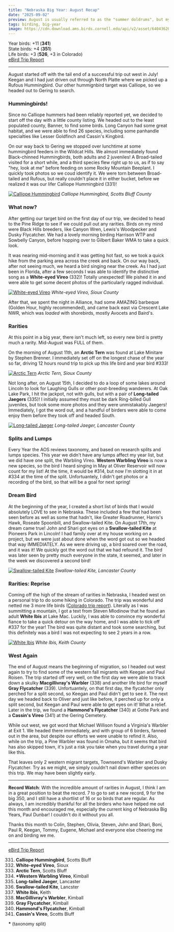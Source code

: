 ```yaml
---
title: "Nebraska Big Year: August Recap"
date: "2025-09-02"
preview: August is usually referred to as the "summer doldrums", but my August was full of incredible rarities!
tags: birding, big-year
image: https://cdn.download.ams.birds.cornell.edu/api/v2/asset/640436208/640
---
```


Year birds: +11 (**341**)\
State birds: +4 (**351**)\
Life birds: +3 (**526**, +3 in Colorado)\
[eBird Trip Report](https://ebird.org/tripreport/399564)

---

August started off with the tail end of a successful trip out west in July! Keegan and I had just driven out through North Platte where we picked up a Rufous Hummingbird. Our other hummignbird target was Calliope, so we headed out to Gering to search.

### Hummingbirds!

Since no Calliope hummers had been reliably reported yet, we decided to start off the day with a little county listing. We headed out to the least populated county, Banner, to find some birds. Long Canyon had some great habitat, and we were able to find 26 species, including some panhandle specialties like Lesser Goldfinch and Cassin's Kingbird.

On our way back to Gering we stopped over lunchtime at some hummingbird feeders in the Wildcat Hills. We almost immediately found Black-chinned Hummingbirds, both adults and 2 juveniles! A Broad-tailed visited for a short while, and a third species flew right up to us, as if to say "hey, look at me" before feeding on some Rocky Mountain Beeplant. I quickly took photos so we coud identify it. We were torn between Broad-tailed and Rufous, but really couldn't place it in either bucket, before we realized it was our lifer Calliope Hummingbird (331)!

[![Calliope Hummingbird](https://cdn.download.ams.birds.cornell.edu/api/v2/asset/639795388/1200)](https://macaulaylibrary.org/asset/639795388)
_Calliope Hummingbird, Scotts Bluff County_

### What now?

After getting our target bird on the first day of our trip, we decided to head to the Pine Ridge to see if we could pull out any rarities. Birds on my mind were Black Hills breeders, like Canyon Wren, Lewis's Woodpecker and Dusky Flycatcher. We had a lovely morning birding Harrison WTP and Sowbelly Canyon, before hopping over to Gilbert Baker WMA to take a quick look.

It was nearing mid-morning and it was getting hot fast, so we took a quick hike from the parking area across the creek and back. On our way back, after not seeing much, we heard a bird singing near the creek. As I had just been in Florida, after a few seconds I was able to identify the distinctive song as a **White-eyed Vireo** (332)! Totally unexpected! We pished it in and were able to get some decent photos of the particularly ragged individual.

[![White-eyed Vireo](https://cdn.download.ams.birds.cornell.edu/api/v2/asset/639795114/1200)](https://macaulaylibrary.org/asset/639795114)
_White-eyed Vireo, Sioux County_

After that, we spent the night in Alliance, had some AMAZING barbeque (Golden Hour, highly recommended), and came back east via Crescent Lake NWR, which was _loaded_ with shorebirds, mostly Avocets and Baird's.

### Rarities

At this point in a big year, there isn't much left, so every new bird is pretty much a rarity. Mid-August was FULL of them.

On the morning of August 11th, an **Arctic Tern** was found at Lake Minitare by Stephen Brenner. I immediately set off on the longest chase of the year so far, driving 12 hours round trip to pick up this life bird and year bird #333!

[![Arctic Tern](https://cdn.download.ams.birds.cornell.edu/api/v2/asset/640179117/1200)](https://macaulaylibrary.org/asset/640179117)
_Arctic Tern, Sioux County_

Not long after, on August 15th, I decided to do a loop of some lakes around Lincoln to look for Laughing Gulls or other post-breeding wanderers. At Oak Lake Park, I hit the jackpot, not with gulls, but with a pair of **Long-tailed Jaegers** (335)! I initially assumed they must be dark Ring-billed Gull juveniles, but took some more photos and they were unmistakably Jaegers! Immediately, I got the word out, and a handful of birders were able to come enjoy them before they took off and headed South.

[![Long-tailed Jaeger](https://cdn.download.ams.birds.cornell.edu/api/v2/asset/640332519/1200)](https://macaulaylibrary.org/asset/640332519)
_Long-tailed Jaeger, Lancaster County_

### Splits and Lumps

Every Year the AOS reviews taxonomy, and based on research splits and lumps species. This year we didn't have any lumps affect my year list, but we did have one split, the Warbling Vireo. **Western Warbling Vireo** is now a new species, so the bird I heard singing in May at Oliver Reservoir will now count for my list! At the time, it would be #314, but now I'm slotting it in at #334 at the time of the split. Unfortuantely, I didn't get photos or a recording of the bird, so that will be a goal for next spring!

### Dream Bird

At the beginning of the year, I created a short list of birds that I would absolutely LOVE to see in Nebraska. These included a few that had been seen before as well as some that hadn't, like Greater Roadrunner, Harris's Hawk, Roseate Spoonbill, and Swallow-tailed Kite. On August 17th, my dream came true! John and Shari got eyes on a **Swallow-tailed Kite** at Pioneers Park in Lincoln! I had family over at my house working on a project, but we were just about done when the word got out so we headed that way IMMEDIATELY. As we were driving up, a bird soared over the road, and it was it! We quickly got the word out that we had refound it. The bird was later seen by pretty much everyone in the state, it seemed, and later in the week we discovered a second bird!

[![Swallow-tailed Kite](https://cdn.download.ams.birds.cornell.edu/api/v2/asset/640516197/1200)](https://macaulaylibrary.org/asset/640516197)
_Swallow-tailed Kite, Lancaster County_

### Rarities: Reprise

Coming off the high of the stream of rarities in Nebraska, I headed west on a personal trip to do some hiking in Colorado. The trip was wonderful and netted me 3 more life birds ([Colorado trip report](https://ebird.org/tripreport/406020)). Literally as I was summitting a mountain, I got a text from Steven Mlodinow that he found an adult **White Ibis** at Lake Mac. Luckily, I was able to convince my wonderful fiance to take a quick detour on the way home, and I was able to tick off #337 for the year! The bird was quite distant and took some searching, but this definitely was a bird I was not expecting to see 2 years in a row.

[![White Ibis](https://cdn.download.ams.birds.cornell.edu/api/v2/asset/640913385/1200)](https://macaulaylibrary.org/asset/640913385)
_White Ibis, Keith County_

### West Again

The end of August means the beginning of migration, so I headed out west again to try to find some of the western fall migrants with Keegan and Paul Roisen. The trip started off very well, on the first day we were able to track down a skulky **Macgillivray's Warbler** (338) and another life bird for myself **Gray Flycatcher** (339). Unfortuantely, on that first day, the flycatcher only perched for a split second, so Keegan and Paul didn't get to see it. The next day we headed back to Oliver and just like before, it perched up for only a split second, but Keegan and Paul were able to get eyes on it! What a relief. Later in the trip, we found a **Hammond's Flycatcher** (340) at Gotte Park and a **Cassin's Vireo** (341) at the Gering Cemetery.

While out west, we got word that Michael Willison found a Virginia's Warbler at Exit 1. We headed there immediately, and with group of 6 birders, fanned out in the area, but despite our efforts we were unable to refind it. Also, while on the trip, a Pine Warbler was found in Omaha, but it seems that bird has also skipped town, it's just a risk you take when you travel during a year like this.

That leaves only 2 western migrant targets, Townsend's Warbler and Dusky Flycatcher. Try as we might, we simply couldn't nail down either speces on this trip. We may have been slightly early.

---

**Record Watch**: With the incredible amount of rarities in August, I think I am in a great position to beat the record. 7 to go to set a new record, 9 for the big 350, and I still have a shortlist of 16 or so birds that are regular. As always, I am incredibly thankful for all the birders who have helped me out this month and encouraged me, especially the current king of Nebraska Big Years, Paul Dunbar! I couldn't do it without you all.

Thanks this month to Colin, Stephen, Olivia, Steven, John and Shari, Boni, Paul R, Keegan, Tommy, Eugene, Michael and everyone else cheering me on and birding we me.

---

[eBird Trip Report](https://ebird.org/tripreport/399564)

331. **Calliope Hummingbird**, Scotts Bluff
332. **White-eyed Vireo**, Sioux
333. **Arctic Tern**, Scotts Bluff
334. **\*Western Warbling Vireo**, Kimball
335. **Long-tailed Jaeger**, Lancaster
336. **Swallow-tailed Kite**, Lancster
337. **White Ibis**, Keith
338. **MacGillivray's Warbler**, Kimball
339. **Gray Flycatcher**, Kimball
340. **Hammond's Flycatcher**, Kimball
341. **Cassin's Vireo**, Scotts Bluff

**\*** (taxonomy split)
